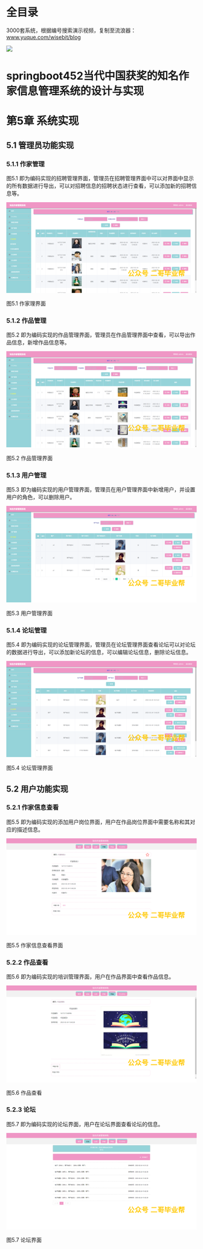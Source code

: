 # 全目录

3000套系统，根据编号搜索演示视频，复制至流浪器：www.yuque.com/wisebit/blog


![](https://bitwise.oss-cn-heyuan.aliyuncs.com/2024/11/06/qq_wechat.png)

# springboot452当代中国获奖的知名作家信息管理系统的设计与实现

# 第5章 系统实现

## 5.1 管理员功能实现
### 5.1.1 作家管理
图5.1 即为编码实现的招聘管理界面，管理员在招聘管理界面中可以对界面中显示的所有数据进行导出，可以对招聘信息的招聘状态进行查看，可以添加新的招聘信息等。

![](/md/blog.014.png)

图5.1 作家理界面
### 5.1.2 作品管理
图5.2 即为编码实现的作品管理界面，管理员在作品管理界面中查看，可以导出作品信息，新增作品信息等。

![](/md/blog.015.png)

图5.2 作品管理界面
### 5.1.3 用户管理
图5.3 即为编码实现的用户管理界面，管理员在用户管理界面中新增用户，并设置用户的角色，可以删除用户。

![](/md/blog.016.png)

图5.3 用户管理界面
### 5.1.4 论坛管理
图5.4 即为编码实现的论坛管理界面，管理员在论坛管理界面查看论坛可以对论坛的数据进行导出，可以添加新论坛的信息，可以编辑论坛信息，删除论坛信息。

![](/md/blog.017.png)

图5.4 论坛管理界面
## 5.2 用户功能实现
### 5.2.1 作家信息查看
图5.5 即为编码实现的添加用户岗位界面，用户在作品岗位界面中需要名称和其对应的描述信息。

![](/md/blog.018.png)

图5.5 作家信息查看界面
### 5.2.2 作品查看
图5.6 即为编码实现的培训管理界面，用户在作品界面中查看作品信息。

![](/md/blog.019.png)

图5.6 作品查看

### 5.2.3 论坛
图5.7 即为编码实现的论坛界面，用户在论坛界面查看论坛的信息。

![](/md/blog.020.png)

图5.7 论坛界面






